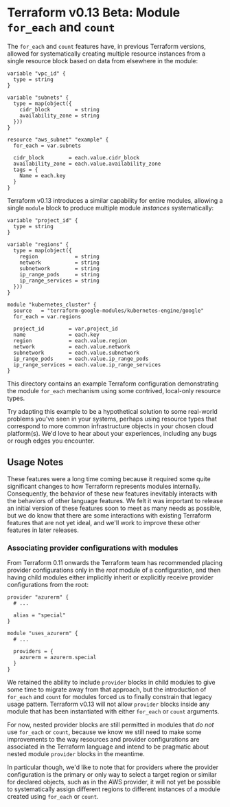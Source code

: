 # Terraform v0.13 Beta: Module `for_each` and `count`

The `for_each` and `count` features have, in previous Terraform versions,
allowed for systematically creating multiple resource instances from a single
resource block based on data from elsewhere in the module:

```hcl
variable "vpc_id" {
  type = string
}

variable "subnets" {
  type = map(object({
    cidr_block        = string
    availability_zone = string
  }))
}

resource "aws_subnet" "example" {
  for_each = var.subnets

  cidr_block        = each.value.cidr_block
  availability_zone = each.value.availability_zone
  tags = {
    Name = each.key
  }
}
```

Terraform v0.13 introduces a similar capability for entire modules, allowing
a single `module` block to produce multiple module _instances_ systematically:

```hcl
variable "project_id" {
  type = string
}

variable "regions" {
  type = map(object({
    region            = string
    network           = string
    subnetwork        = string
    ip_range_pods     = string
    ip_range_services = string
  }))
}

module "kubernetes_cluster" {
  source   = "terraform-google-modules/kubernetes-engine/google"
  for_each = var.regions

  project_id        = var.project_id
  name              = each.key
  region            = each.value.region
  network           = each.value.network
  subnetwork        = each.value.subnetwork
  ip_range_pods     = each.value.ip_range_pods
  ip_range_services = each.value.ip_range_services
}
```

This directory contains an example Terraform configuration demonstrating the
module `for_each` mechanism using some contrived, local-only resource types.

Try adapting this example to be a hypothetical solution to some real-world
problems you've seen in your systems, perhaps using resource types that
correspond to more common infrastructure objects in your chosen cloud
platform(s). We'd love to hear about your experiences, including any bugs or
rough edges you encounter.

## Usage Notes

These features were a long time coming because it required some quite
significant changes to how Terraform represents modules internally.
Consequently, the behavior of these new features inevitably interacts with the
behaviors of other language features. We felt it was important to release an
initial version of these features soon to meet as many needs as possible, but
we do know that there are some interactions with existing Terraform features
that are not yet ideal, and we'll work to improve these other features in
later releases.

### Associating provider configurations with modules

From Terraform 0.11 onwards the Terraform team has recommended placing provider
configurations only in the _root_ module of a configuration, and then having
child modules either implicitly inherit or explicitly receive provider
configurations from the root:

```hcl
provider "azurerm" {
  # ...

  alias = "special"
}

module "uses_azurerm" {
  # ...

  providers = {
    azurerm = azurerm.special
  }
}
```

We retained the ability to include `provider` blocks in child modules to give
some time to migrate away from that approach, but the introduction of `for_each`
and `count` for modules forced us to finally constrain that legacy usage
pattern. Terraform v0.13 will not allow `provider` blocks inside any module
that has been instantiated with either `for_each` or `count` arguments.

For now, nested provider blocks are still permitted in modules that _do not_
use `for_each` or `count`, because we know we still need to make some
improvements to the way resources and provider configurations are associated in
the Terraform language and intend to be pragmatic about nested module `provider`
blocks in the meantime.

In particular though, we'd like to note that for providers where the provider
configuration is the primary or only way to select a target region or similar
for declared objects, such as in the AWS provider, it will not yet be possible
to systematically assign different regions to different instances of a module
created using `for_each` or `count`.
